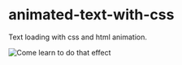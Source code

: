 # animated-text-with-css
Text loading with css and html animation.

![Come learn to do that effect](https://1.bp.blogspot.com/-yx_yHVpGyak/XYeaflzut2I/AAAAAAAACf4/AtYS3KAHw7cKg4NOGGvNfvTcgj_C_hNbACLcBGAsYHQ/s1600/LoadingTextAnimation.PNG)

